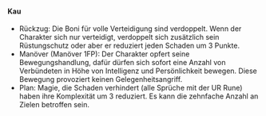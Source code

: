 #### Kau

* Rückzug: Die Boni für volle Verteidigung sind verdoppelt. Wenn der Charakter sich nur verteidigt, verdoppelt sich
zusätzlich sein Rüstungschutz oder aber er reduziert jeden Schaden um 3 Punkte.
* Manöver (Manöver 1FP): Der Charakter opfert seine Bewegungshandlung, dafür dürfen sich sofort eine Anzahl von
Verbündeten in Höhe von Intelligenz und Persönlichkeit bewegen. Diese Bewegung provoziert keinen Gelegenheitsangriff.
* Plan: Magie, die Schaden verhindert (alle Sprüche mit der UR Rune) haben ihre Komplexität um 3 reduziert. Es
kann die zehnfache Anzahl an Zielen betroffen sein.
